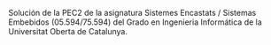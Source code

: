 Solución de la PEC2 de la asignatura Sistemes Encastats / Sistemas Embebidos (05.594/75.594)
del Grado en Ingenieria Informática de la Universitat Oberta de Catalunya.
